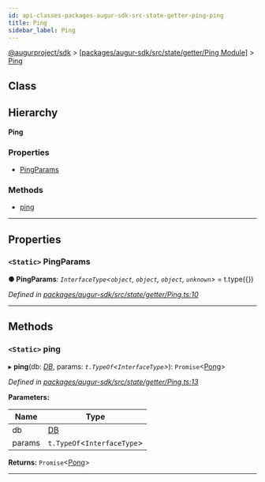 ```yaml
---
id: api-classes-packages-augur-sdk-src-state-getter-ping-ping
title: Ping
sidebar_label: Ping
---
```


[@augurproject/sdk](api-readme.md) > [[packages/augur-sdk/src/state/getter/Ping Module]](api-modules-packages-augur-sdk-src-state-getter-ping-module.md) > [Ping](api-classes-packages-augur-sdk-src-state-getter-ping-ping.md)

## Class

## Hierarchy

**Ping**

### Properties

* [PingParams](api-classes-packages-augur-sdk-src-state-getter-ping-ping.md#pingparams)

### Methods

* [ping](api-classes-packages-augur-sdk-src-state-getter-ping-ping.md#ping)

---

## Properties

<a id="pingparams"></a>

### `<Static>` PingParams

**● PingParams**: *`InterfaceType`<`object`, `object`, `object`, `unknown`>* =  t.type({})

*Defined in [packages/augur-sdk/src/state/getter/Ping.ts:10](https://github.com/AugurProject/augur/blob/b4365d6894/packages/augur-sdk/src/state/getter/Ping.ts#L10)*

___

## Methods

<a id="ping"></a>

### `<Static>` ping

▸ **ping**(db: *[DB](api-classes-packages-augur-sdk-src-state-db-db-db.md)*, params: *`t.TypeOf`<`InterfaceType`>*): `Promise`<[Pong](api-interfaces-packages-augur-sdk-src-state-getter-ping-pong.md)>

*Defined in [packages/augur-sdk/src/state/getter/Ping.ts:13](https://github.com/AugurProject/augur/blob/b4365d6894/packages/augur-sdk/src/state/getter/Ping.ts#L13)*

**Parameters:**

| Name | Type |
| ------ | ------ |
| db | [DB](api-classes-packages-augur-sdk-src-state-db-db-db.md) |
| params | `t.TypeOf`<`InterfaceType`> |

**Returns:** `Promise`<[Pong](api-interfaces-packages-augur-sdk-src-state-getter-ping-pong.md)>

___

